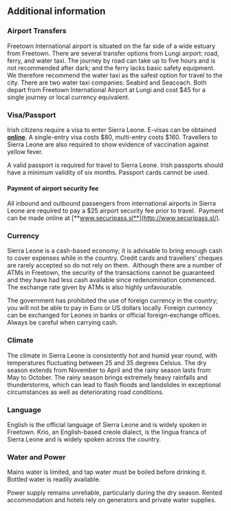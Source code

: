 ## Additional information

### **Airport Transfers**

Freetown International airport is situated on the far side of a wide estuary from Freetown. There are several transfer options from Lungi airport: road, ferry, and water taxi. The journey by road can take up to five hours and is not recommended after dark; and the ferry lacks basic safety equipment. We therefore recommend the water taxi as the safest option for travel to the city. There are two water taxi companies: Seabird and Seacoach. Both depart from Freetown International Airport at Lungi and cost $45 for a single journey or local currency equivalent.

### **Visa/Passport**

Irish citizens require a visa to enter Sierra Leone. E-visas can be obtained [**online**](http://www.evisa.sl/). A single-entry visa costs $80, multi-entry costs $160. Travellers to Sierra Leone are also required to show evidence of vaccination against yellow fever.

A valid passport is required for travel to Sierra Leone. Irish passports should have a minimum validity of six months. Passport cards cannot be used.

#### **Payment of airport security fee**

All inbound and outbound passengers from international airports in Sierra Leone are required to pay a $25 airport security fee prior to travel.  Payment can be made online at [**www.securipass.sl**](http://www.securipass.sl/).

### **Currency**

Sierra Leone is a cash-based economy; it is advisable to bring enough cash to cover expenses while in the country. Credit cards and travellers’ cheques are rarely accepted so do not rely on them.  Although there are a number of ATMs in Freetown, the security of the transactions cannot be guaranteed and they have had less cash available since redenomination commenced. The exchange rate given by ATMs is also highly unfavourable.

The government has prohibited the use of foreign currency in the country; you will not be able to pay in Euro or US dollars locally. Foreign currency can be exchanged for Leones in banks or official foreign-exchange offices. Always be careful when carrying cash.

### **Climate**

The climate in Sierra Leone is consistently hot and humid year round, with temperatures fluctuating between 25 and 35 degrees Celsius. The dry season extends from November to April and the rainy season lasts from May to October. The rainy season brings extremely heavy rainfalls and thunderstorms, which can lead to flash floods and landslides in exceptional circumstances as well as deteriorating road conditions.

### **Language**

English is the official language of Sierra Leone and is widely spoken in Freetown. Krio, an English-based creole dialect, is the lingua franca of Sierra Leone and is widely spoken across the country.

### **Water and Power**

Mains water is limited, and tap water must be boiled before drinking it. Bottled water is readily available.

Power supply remains unreliable, particularly during the dry season. Rented accommodation and hotels rely on generators and private water supplies.